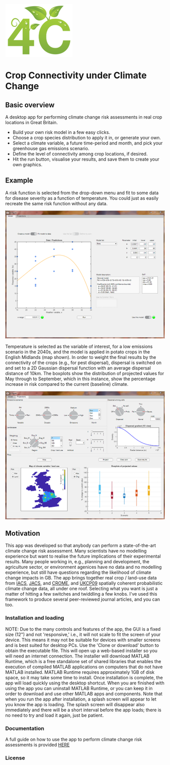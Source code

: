 <p align="left">
  <img width="212" height="166"  src="https://github.com/pskelsey/4C/blob/gh-pages/4CLogo.png">
</p>


# Crop Connectivity under Climate Change

## Basic overview
A desktop app for performing climate change risk assessments in real crop locations in Great Britain. 
* Build your own risk model in a few easy clicks.
* Choose a crop species distribution to apply it in, or generate your own.
* Select a climate variable, a future time-period and month, and pick your greenhouse gas emissions scenario.
* Define the level of connectivity among crop locations, if desired.
* Hit the run button, visualise your results, and save them to create your own graphics. 

## Example
A risk function is selected from the drop-down menu and fit to some data for disease severity as a function of temperature. You could just as easily recreate the same risk function without any data. 

<p align="center">
  <img src="https://github.com/pskelsey/4C/blob/gh-pages/4CAppModelTab.png">
</p>
Temperature is selected as the variable of interest, for a low emissions scenario in the 2040s, and the model is applied in potato crops in the English Midlands (map shown). In order to weight the final results by the connectivity of the crops (e.g., for pest dispersal), dispersal is switched on and set to a 2D Gaussian dispersal function with an average dispersal distance of 10km. The boxplots show the distribution of projected values for May through to September, which in this instance, show the percentage increase in risk compared to the current (baseline) climate. 
<p>
  
</p>
<p align="left">
  <img src="https://github.com/pskelsey/4C/blob/gh-pages/4CAppProjectionsTab.png">
</p>

## Motivation
This app was developed so that anybody can perform a state-of-the-art climate change risk assessment. Many scientists have no modelling experience but want to realise the future implications of their experimental results. Many people working in, e.g., planning and development, the agriculture sector, or environment agenices have no data and no modelling experience, but still have questions regarding the likelihood of climate change impacts in GB. The app brings together real crop / land-use data from [IACS](https://ec.europa.eu/agriculture/direct-support/iacs_en), [JACS](http://www.gov.scot/Topics/Statistics/Browse/Agriculture-Fisheries/PubFinalResultsJuneCensus), and [CROME](https://data.gov.uk/data/search?q=CROME), and [UKCP09](http://ukclimateprojections.metoffice.gov.uk/21678) spatially coherent probabilistic climate change data, all under one roof. Selecting what you want is just a matter of hitting a few switches and twiddling a few knobs. I've used this framework to produce several peer-reviewed journal articles, and you can too. 

### Installation and loading
NOTE: Due to the many controls and features of the app, the GUI is a fixed size (12") and not 'responsive,' i.e., it will not scale to fit the screen of your device. This means it may not be suitable for devices with smaller screens and is best suited for desktop PCs. 
Use the 'Clone or download' button to obtain the executable file. This will open up a web-based installer so you will need an internet connection. The installer will download MATLAB Runtime, which is a free standalone set of shared libraries that enables the execution of compiled MATLAB applications on computers that do not have MATLAB installed. MATLAB Runtime requires approximately 1GB of disk space, so it may take some time to install. Once installation is complete, the app will load quickly using the desktop shortcut. When you are finished with using the app you can uninstall MATLAB Runtime, or you can keep it in order to download and use other MATLAB apps and components. Note that when you run the app after installation, a splash screen will appear to let you know the app is loading. The splash screen will disappear also immediately and there will be a short interval before the app loads; there is no need to try and load it again, just be patient.

### Documentation
A full guide on how to use the app to perform climate change risk assessments is provided [HERE](https://github.com/pskelsey/4C/blob/master/docs/Documentation.md)

### License
